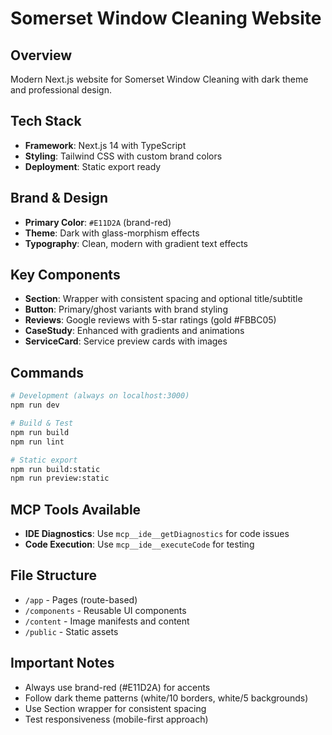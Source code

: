 # Somerset Window Cleaning Website

## Overview
Modern Next.js website for Somerset Window Cleaning with dark theme and professional design.

## Tech Stack
- **Framework**: Next.js 14 with TypeScript
- **Styling**: Tailwind CSS with custom brand colors
- **Deployment**: Static export ready

## Brand & Design
- **Primary Color**: `#E11D2A` (brand-red)
- **Theme**: Dark with glass-morphism effects
- **Typography**: Clean, modern with gradient text effects

## Key Components
- **Section**: Wrapper with consistent spacing and optional title/subtitle
- **Button**: Primary/ghost variants with brand styling  
- **Reviews**: Google reviews with 5-star ratings (gold #FBBC05)
- **CaseStudy**: Enhanced with gradients and animations
- **ServiceCard**: Service preview cards with images

## Commands
```bash
# Development (always on localhost:3000)
npm run dev

# Build & Test
npm run build
npm run lint

# Static export
npm run build:static
npm run preview:static
```

## MCP Tools Available
- **IDE Diagnostics**: Use `mcp__ide__getDiagnostics` for code issues
- **Code Execution**: Use `mcp__ide__executeCode` for testing

## File Structure
- `/app` - Pages (route-based)
- `/components` - Reusable UI components  
- `/content` - Image manifests and content
- `/public` - Static assets

## Important Notes
- Always use brand-red (#E11D2A) for accents
- Follow dark theme patterns (white/10 borders, white/5 backgrounds)
- Use Section wrapper for consistent spacing
- Test responsiveness (mobile-first approach)